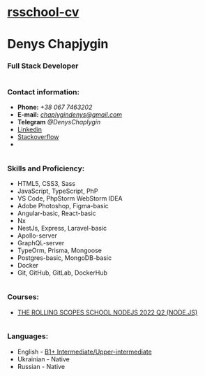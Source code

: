 # [rsschool-cv](https://chaplygindenys.github.io/rsschool-cv/cv)

# Denys Chapjygin

### Full Stack Developer

```

```

### Contact information:

- **Phone:** _+38 067 7463202_
- **E-mail:** *chaplygindenys@gmail.com*
- **Telegram** _@DenysChaplygin_
- [Linkedin](https://www.linkedin.com/in/denis-chaplygin-a1590b10a/)
- [Stackoverflow](https://stackoverflow.com/users/19792103/denys-chaplygin)
- [![<img src="https://www.codewars.com/packs/assets/logo.61192cf7.svg" hight="20" width="20"/>](https://www.codewars.com/packs/assets/logo.61192cf7.svg)](https://www.codewars.com/users/Chaplygindenys)

```

```

### Skills and Proficiency:

- HTML5, CSS3, Sass
- JavaScript, TypeScript, PhP
- VS Code, PhpStorm WebStorm IDEA
- Adobe Photoshop, Figma-basic
- Angular-basic, React-basic
- Nx
- NestJs, Express, Laravel-basic
- Apollo-server
- GraphQL-server
- TypeOrm, Prisma, Mongoose
- Postgres-basic, MongoDB-basic
- Docker
- Git, GitHub, GitLab, DockerHub

```

```

### Courses:

- [ THE ROLLING SCOPES SCHOOL NODEJS 2022 Q2 (NODE.JS)](https://app.rs.school/certificate/63wd76ib)

```

```

### Languages:

- English - [B1+ Intermediate/Upper-intermediate ](https://drive.google.com/file/d/1XWJ_13tZH-h4a3W13rtdYOUSxGP1AR1o/view?usp=sharing)
- Ukrainian - Native
- Russian - Native

```

```
